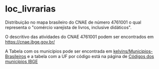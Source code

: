 # loc_livrarias
Distribuição no mapa brasileiro do CNAE de número 4761001 o qual representa o "comércio varejista de livros, inclusive didáticos".

O descritivo das atividades do CNAE 4761001 podem ser encontrados em <a href="https://concla.ibge.gov.br/busca-online-cnae.html?subclasse=4761001&tipo=cnae&versao=5&view=subclasse" target="_blank">https://cnae.ibge.gov.br/</a>

A Tabela com os municípios pode ser encontrada em <a href="https://github.com/kelvins/Municipios-Brasileiros/blob/main/csv/municipios.csv" target="_blank">kelvins/Municipios-Brasileiros</a> e a tabela com a UF por código está na página de [Códigos dos municípios IBGE](https://www.ibge.gov.br/explica/codigos-dos-municipios.php)
